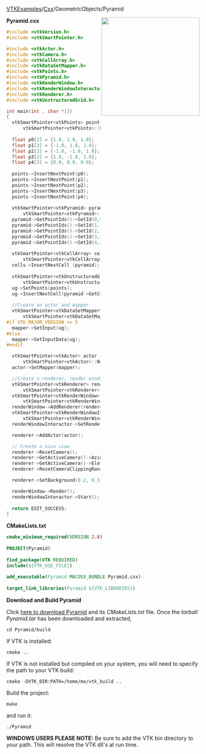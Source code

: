 [VTKExamples](Home)/[Cxx](Cxx)/GeometricObjects/Pyramid

<img align="right" src="https://github.com/lorensen/VTKExamples/raw/master/Testing/Baseline/GeometricObjects/TestPyramid.png" width="256" />

**Pyramid.cxx**
```c++
#include <vtkVersion.h>
#include <vtkSmartPointer.h>

#include <vtkActor.h>
#include <vtkCamera.h>
#include <vtkCellArray.h>
#include <vtkDataSetMapper.h>
#include <vtkPoints.h>
#include <vtkPyramid.h>
#include <vtkRenderWindow.h>
#include <vtkRenderWindowInteractor.h>
#include <vtkRenderer.h>
#include <vtkUnstructuredGrid.h>

int main(int , char *[])
{
  vtkSmartPointer<vtkPoints> points = 
      vtkSmartPointer<vtkPoints>::New();
  
  float p0[3] = {1.0, 1.0, 1.0};
  float p1[3] = {-1.0, 1.0, 1.0};
  float p2[3] = {-1.0, -1.0, 1.0};
  float p3[3] = {1.0, -1.0, 1.0};
  float p4[3] = {0.0, 0.0, 0.0};
    
  points->InsertNextPoint(p0);
  points->InsertNextPoint(p1);
  points->InsertNextPoint(p2);
  points->InsertNextPoint(p3);
  points->InsertNextPoint(p4);
  
  vtkSmartPointer<vtkPyramid> pyramid = 
      vtkSmartPointer<vtkPyramid>::New();
  pyramid->GetPointIds()->SetId(0,0);
  pyramid->GetPointIds()->SetId(1,1);
  pyramid->GetPointIds()->SetId(2,2);
  pyramid->GetPointIds()->SetId(3,3);
  pyramid->GetPointIds()->SetId(4,4);
  
  vtkSmartPointer<vtkCellArray> cells = 
      vtkSmartPointer<vtkCellArray>::New();
  cells->InsertNextCell (pyramid);
  
  vtkSmartPointer<vtkUnstructuredGrid> ug = 
      vtkSmartPointer<vtkUnstructuredGrid>::New();
  ug->SetPoints(points);
  ug->InsertNextCell(pyramid->GetCellType(),pyramid->GetPointIds());
  
  //Create an actor and mapper
  vtkSmartPointer<vtkDataSetMapper> mapper = 
      vtkSmartPointer<vtkDataSetMapper>::New();
#if VTK_MAJOR_VERSION <= 5
  mapper->SetInput(ug);
#else
  mapper->SetInputData(ug);
#endif

  vtkSmartPointer<vtkActor> actor = 
      vtkSmartPointer<vtkActor>::New();
  actor->SetMapper(mapper);

  //Create a renderer, render window, and interactor
  vtkSmartPointer<vtkRenderer> renderer = 
      vtkSmartPointer<vtkRenderer>::New();
  vtkSmartPointer<vtkRenderWindow> renderWindow = 
      vtkSmartPointer<vtkRenderWindow>::New();
  renderWindow->AddRenderer(renderer);
  vtkSmartPointer<vtkRenderWindowInteractor> renderWindowInteractor = 
      vtkSmartPointer<vtkRenderWindowInteractor>::New();
  renderWindowInteractor->SetRenderWindow(renderWindow);

  renderer->AddActor(actor);

  // Create a nice view
  renderer->ResetCamera();
  renderer->GetActiveCamera()->Azimuth(180);
  renderer->GetActiveCamera()->Elevation(-20);
  renderer->ResetCameraClippingRange();

  renderer->SetBackground(0.2, 0.3, 0.4);

  renderWindow->Render();
  renderWindowInteractor->Start();
  
  return EXIT_SUCCESS;
}
```
**CMakeLists.txt**
```cmake
cmake_minimum_required(VERSION 2.8)
 
PROJECT(Pyramid)
 
find_package(VTK REQUIRED)
include(${VTK_USE_FILE})
 
add_executable(Pyramid MACOSX_BUNDLE Pyramid.cxx)
 
target_link_libraries(Pyramid ${VTK_LIBRARIES})
```

**Download and Build Pyramid**

Click [here to download Pyramid](https://github.com/lorensen/VTKWikiExamplesTarballs/raw/master/Pyramid.tar) and its *CMakeLists.txt* file.
Once the *tarball Pyramid.tar* has been downloaded and extracted,
```
cd Pyramid/build 
```
If VTK is installed:
```
cmake ..
```
If VTK is not installed but compiled on your system, you will need to specify the path to your VTK build:
```
cmake -DVTK_DIR:PATH=/home/me/vtk_build ..
```
Build the project:
```
make
```
and run it:
```
./Pyramid
```
**WINDOWS USERS PLEASE NOTE:** Be sure to add the VTK bin directory to your path. This will resolve the VTK dll's at run time.

